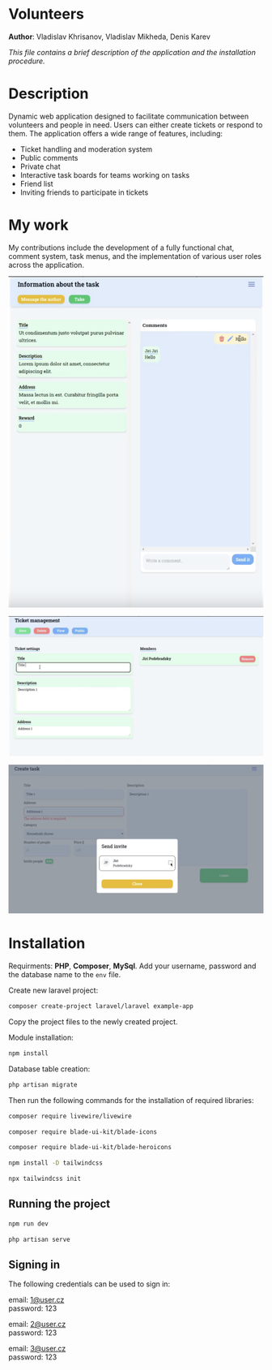 # Volunteers

**Author**: Vladislav Khrisanov, Vladislav Mikheda, Denis Karev

*This file contains a brief description of the application and the installation procedure.*

# Description
Dynamic web application designed to facilitate communication between volunteers and people in need. Users can either create tickets or respond to them. The application offers a wide range of features, including:

* Ticket handling and moderation system
* Public comments
* Private chat
* Interactive task boards for teams working on tasks
* Friend list
* Inviting friends to participate in tickets

# My work
My contributions include the development of a fully functional chat, comment system, task menus, and the implementation of various user roles across the application.

![demo](readme_img/img1.png)

![demo](readme_img/img2.png)

![demo](readme_img/img3.png)

# Installation
Requirments: **PHP**, **Composer**, **MySql**.
Add your username, password and the database name to the `env` file.

Create new laravel project:
```bash
composer create-project laravel/laravel example-app
```
Copy the project files to the newly created project.

Module installation:
```bash
npm install
```
Database table creation:
```bash
php artisan migrate
```

Then run the following commands for the installation of required libraries:
```bash
composer require livewire/livewire
```
```bash
composer require blade-ui-kit/blade-icons
```
```bash
composer require blade-ui-kit/blade-heroicons
```
```bash
npm install -D tailwindcss
```
```bash
npx tailwindcss init
```

## Running the project

```bash
npm run dev
```

```bash
php artisan serve
```

## Signing in
The following credentials can be used to sign in: 

email: 1@user.cz  
password: 123    
  
email: 2@user.cz   
password: 123  
  
email: 3@user.cz  
password: 123  

